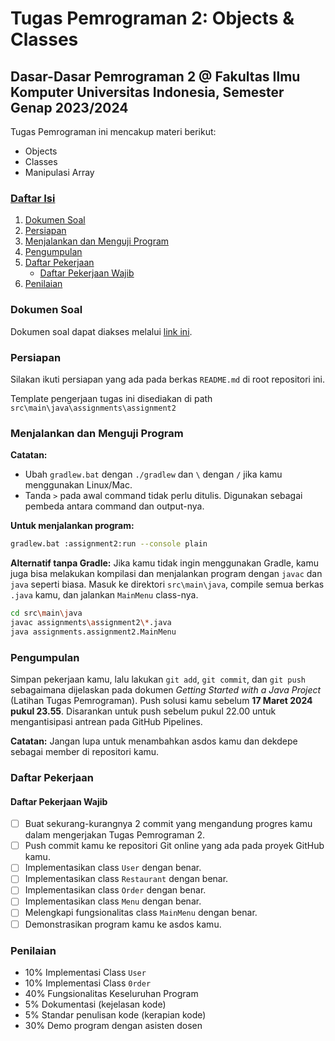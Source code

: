 # Tugas Pemrograman 2: Objects & Classes
## Dasar-Dasar Pemrograman 2 @ Fakultas Ilmu Komputer Universitas Indonesia, Semester Genap 2023/2024

Tugas Pemrograman ini mencakup materi berikut:
- Objects
- Classes
- Manipulasi Array

### [Daftar Isi](#daftar-isi)
1. [Dokumen Soal](#dokumen-soal)
2. [Persiapan](#persiapan)
3. [Menjalankan dan Menguji Program](#menjalankan-dan-menguji-program)
4. [Pengumpulan](#pengumpulan)
5. [Daftar Pekerjaan](#daftar-pekerjaan)
   - [Daftar Pekerjaan Wajib](#daftar-pekerjaan-wajib)
6. [Penilaian](#penilaian)

### Dokumen Soal
Dokumen soal dapat diakses melalui [link ini](https://docs.google.com/document/d/1XumCjgGmYzGkK85ZnL9gJs16HM-QBIoEE8tn-95mSMI/edit?usp=sharing).

### Persiapan
Silakan ikuti persiapan yang ada pada berkas `README.md` di root repositori ini.

Template pengerjaan tugas ini disediakan di path `src\main\java\assignments\assignment2`

### Menjalankan dan Menguji Program
**Catatan:**
- Ubah `gradlew.bat` dengan `./gradlew` dan `\` dengan `/` jika kamu menggunakan Linux/Mac.
- Tanda `>` pada awal command tidak perlu ditulis. Digunakan sebagai pembeda antara command dan output-nya.

**Untuk menjalankan program:**
```bash
gradlew.bat :assignment2:run --console plain
```
**Alternatif tanpa Gradle:**
Jika kamu tidak ingin menggunakan Gradle, kamu juga bisa melakukan kompilasi dan menjalankan program dengan `javac` dan `java` seperti biasa. Masuk ke direktori `src\main\java`, compile semua berkas `.java` kamu, dan jalankan `MainMenu` class-nya.
```bash
cd src\main\java
javac assignments\assignment2\*.java
java assignments.assignment2.MainMenu
```
### Pengumpulan
Simpan pekerjaan kamu, lalu lakukan `git add`, `git commit`, dan `git push` sebagaimana dijelaskan pada dokumen *Getting Started with a Java Project* (Latihan Tugas Pemrograman). Push solusi kamu sebelum **17 Maret 2024 pukul 23.55**. Disarankan untuk push sebelum pukul 22.00 untuk mengantisipasi antrean pada GitHub Pipelines.

**Catatan:** Jangan lupa untuk menambahkan asdos kamu dan dekdepe sebagai member di repositori kamu.

### Daftar Pekerjaan
#### Daftar Pekerjaan Wajib
- [ ] Buat sekurang-kurangnya 2 commit yang mengandung progres kamu dalam mengerjakan Tugas Pemrograman 2.
- [ ] Push commit kamu ke repositori Git online yang ada pada proyek GitHub kamu.
- [ ] Implementasikan class `User` dengan benar.
- [ ] Implementasikan class `Restaurant` dengan benar.
- [ ] Implementasikan class `Order` dengan benar.
- [ ] Implementasikan class `Menu` dengan benar.
- [ ] Melengkapi fungsionalitas class `MainMenu` dengan benar.
- [ ] Demonstrasikan program kamu ke asdos kamu.

### Penilaian
- 10% Implementasi Class `User`
- 10% Implementasi Class `0rder`
- 40% Fungsionalitas Keseluruhan Program
- 5% Dokumentasi (kejelasan kode)
- 5% Standar penulisan kode (kerapian kode)
- 30% Demo program dengan asisten dosen
